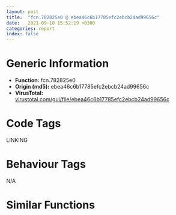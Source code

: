 ```yaml
---
layout: post
title:  "fcn.782825e0 @ ebea46c6b17785efc2ebcb24ad99656c"
date:   2021-09-10 15:52:19 +0300
categories: report
index: false
---
```


# Generic Information
- **Function:** fcn.782825e0
- **Origin (md5):** ebea46c6b17785efc2ebcb24ad99656c
- **VirusTotal:** [virustotal.com/gui/file/ebea46c6b17785efc2ebcb24ad99656c][virustotal_ref]

# Code Tags
<span class="tag" id="LINKING">LINKING</span>


# Behaviour Tags
<span class="bhv-tag" id="na">N/A</span>

# Similar Functions
<script type="text/javascript" src="https://www.gstatic.com/charts/loader.js"></script>
<script type="text/javascript">

    google.charts.load('current', {'packages':['corechart']});
    google.charts.setOnLoadCallback(drawChart);

    function drawChart() {
    var data = new google.visualization.DataTable();
        data.addColumn('number', 'X');
        data.addColumn('number', 'Y');
        data.addColumn({type: 'string', role: 'tooltip', 'p': {'html': true}});
        data.addColumn({'type': 'string', 'role': 'style'});
        
        data.addRows([
    [-69.76179504394531, 31.227313995361328, '<b><a href="/report/fcn.782825e0@ebea46c6b17785efc2ebcb24ad99656c">fcn.782825e0</a><br>@ebea46c6b17785efc2ebcb24ad99656c</b><br>push ebp<br>mov ebp, esp<br>push ecx<br>mov dword[ebp-4], ecx<br>mov ecx, dword[ebp-4]<br>add ecx, 0x48<br>call fcn.782815f0<br>movzx eax, al<br>test eax, eax<br>je 0x78282619<br>push 0x781dafe0<br>mov ecx, dword[ebp-4]<br>call fcn.78229620<br>push eax<br>call dword[sym.imp.KERNEL32.dll_GetProcAddress]<br>push eax<br>mov ecx, dword[ebp-4]<br>add ecx, 0x48<br>call fcn.78295330<br>mov ecx, dword[ebp-4]<br>mov edx, dword[ecx+0x48]<br>mov eax, dword[ebp+8]<br>mov dword[eax], edx<br>mov eax, dword[ebp+8]<br>mov esp, ebp<br>pop ebp<br>ret 4<br><eoc> ', 'point { fill-color: #e0440e; }'],
[140.39889526367188, 5.008907794952393, '<b><a href="/report/fcn.78281cb0@ebea46c6b17785efc2ebcb24ad99656c">fcn.78281cb0</a><br>@ebea46c6b17785efc2ebcb24ad99656c</b><br>push ebp<br>mov ebp, esp<br>push ecx<br>mov dword[ebp-4], ecx<br>mov ecx, dword[ebp-4]<br>add ecx, 0x34<br>call fcn.782815f0<br>movzx eax, al<br>test eax, eax<br>je 0x78281ce9<br>push 0x781daf74<br>mov ecx, dword[ebp-4]<br>call fcn.78229620<br>push eax<br>call dword[sym.imp.KERNEL32.dll_GetProcAddress]<br>push eax<br>mov ecx, dword[ebp-4]<br>add ecx, 0x34<br>call fcn.78295330<br>mov ecx, dword[ebp-4]<br>mov edx, dword[ecx+0x34]<br>mov eax, dword[ebp+8]<br>mov dword[eax], edx<br>mov eax, dword[ebp+8]<br>mov esp, ebp<br>pop ebp<br>ret 4<br><eoc> ', 'null'],
[-10.935694694519043, -3.6556694507598877, '<b><a href="/report/fcn.78283720@ebea46c6b17785efc2ebcb24ad99656c">fcn.78283720</a><br>@ebea46c6b17785efc2ebcb24ad99656c</b><br>push ebp<br>mov ebp, esp<br>push ecx<br>mov dword[ebp-4], ecx<br>mov ecx, dword[ebp-4]<br>add ecx, 0x7c<br>call fcn.782815f0<br>movzx eax, al<br>test eax, eax<br>je 0x78283759<br>push 0x781db0b8<br>mov ecx, dword[ebp-4]<br>call fcn.78229620<br>push eax<br>call dword[sym.imp.KERNEL32.dll_GetProcAddress]<br>push eax<br>mov ecx, dword[ebp-4]<br>add ecx, 0x7c<br>call fcn.78295330<br>mov ecx, dword[ebp-4]<br>mov edx, dword[ecx+0x7c]<br>mov eax, dword[ebp+8]<br>mov dword[eax], edx<br>mov eax, dword[ebp+8]<br>mov esp, ebp<br>pop ebp<br>ret 4<br><eoc> ', 'null'],
[22.604042053222656, -87.00096130371094, '<b><a href="/report/fcn.78282220@ebea46c6b17785efc2ebcb24ad99656c">fcn.78282220</a><br>@ebea46c6b17785efc2ebcb24ad99656c</b><br>push ebp<br>mov ebp, esp<br>push ecx<br>mov dword[ebp-4], ecx<br>mov ecx, dword[ebp-4]<br>add ecx, 0x40<br>call fcn.782815f0<br>movzx eax, al<br>test eax, eax<br>je 0x78282259<br>push 0x781dafb8<br>mov ecx, dword[ebp-4]<br>call fcn.78229620<br>push eax<br>call dword[sym.imp.KERNEL32.dll_GetProcAddress]<br>push eax<br>mov ecx, dword[ebp-4]<br>add ecx, 0x40<br>call fcn.78295330<br>mov ecx, dword[ebp-4]<br>mov edx, dword[ecx+0x40]<br>mov eax, dword[ebp+8]<br>mov dword[eax], edx<br>mov eax, dword[ebp+8]<br>mov esp, ebp<br>pop ebp<br>ret 4<br><eoc> ', 'null'],
[-9.676142692565918, -38.57503128051758, '<b><a href="/report/fcn.782543f0@ebea46c6b17785efc2ebcb24ad99656c">fcn.782543f0</a><br>@ebea46c6b17785efc2ebcb24ad99656c</b><br>push ebp<br>mov ebp, esp<br>push ecx<br>mov dword[ebp-4], ecx<br>mov ecx, dword[ebp-4]<br>add ecx, 0x10<br>call fcn.782815f0<br>movzx eax, al<br>test eax, eax<br>je 0x78254429<br>push 0x781d611c<br>mov ecx, dword[ebp-4]<br>call fcn.78229620<br>push eax<br>call dword[sym.imp.KERNEL32.dll_GetProcAddress]<br>push eax<br>mov ecx, dword[ebp-4]<br>add ecx, 0x10<br>call fcn.78295330<br>mov ecx, dword[ebp-4]<br>mov edx, dword[ecx+0x10]<br>mov eax, dword[ebp+8]<br>mov dword[eax], edx<br>mov eax, dword[ebp+8]<br>mov esp, ebp<br>pop ebp<br>ret 4<br><eoc> ', 'null'],
[39.76959991455078, 77.57051086425781, '<b><a href="/report/fcn.78282d10@ebea46c6b17785efc2ebcb24ad99656c">fcn.78282d10</a><br>@ebea46c6b17785efc2ebcb24ad99656c</b><br>push ebp<br>mov ebp, esp<br>push ecx<br>mov dword[ebp-4], ecx<br>mov ecx, dword[ebp-4]<br>add ecx, 0x64<br>call fcn.782815f0<br>movzx eax, al<br>test eax, eax<br>je 0x78282d49<br>push 0x781db034<br>mov ecx, dword[ebp-4]<br>call fcn.78229620<br>push eax<br>call dword[sym.imp.KERNEL32.dll_GetProcAddress]<br>push eax<br>mov ecx, dword[ebp-4]<br>add ecx, 0x64<br>call fcn.78295330<br>mov ecx, dword[ebp-4]<br>mov edx, dword[ecx+0x64]<br>mov eax, dword[ebp+8]<br>mov dword[eax], edx<br>mov eax, dword[ebp+8]<br>mov esp, ebp<br>pop ebp<br>ret 4<br><eoc> ', 'null'],
[-9.996156692504883, 35.232975006103516, '<b><a href="/report/fcn.78283570@ebea46c6b17785efc2ebcb24ad99656c">fcn.78283570</a><br>@ebea46c6b17785efc2ebcb24ad99656c</b><br>push ebp<br>mov ebp, esp<br>push ecx<br>mov dword[ebp-4], ecx<br>mov ecx, dword[ebp-4]<br>add ecx, 0x78<br>call fcn.782815f0<br>movzx eax, al<br>test eax, eax<br>je 0x782835a9<br>push 0x781db098<br>mov ecx, dword[ebp-4]<br>call fcn.78229620<br>push eax<br>call dword[sym.imp.KERNEL32.dll_GetProcAddress]<br>push eax<br>mov ecx, dword[ebp-4]<br>add ecx, 0x78<br>call fcn.78295330<br>mov ecx, dword[ebp-4]<br>mov edx, dword[ecx+0x78]<br>mov eax, dword[ebp+8]<br>mov dword[eax], edx<br>mov eax, dword[ebp+8]<br>mov esp, ebp<br>pop ebp<br>ret 4<br><eoc> ', 'null'],
[58.156307220458984, -61.68650436401367, '<b><a href="/report/fcn.78281b00@ebea46c6b17785efc2ebcb24ad99656c">fcn.78281b00</a><br>@ebea46c6b17785efc2ebcb24ad99656c</b><br>push ebp<br>mov ebp, esp<br>push ecx<br>mov dword[ebp-4], ecx<br>mov ecx, dword[ebp-4]<br>add ecx, 0x30<br>call fcn.782815f0<br>movzx eax, al<br>test eax, eax<br>je 0x78281b39<br>push 0x781daf5c<br>mov ecx, dword[ebp-4]<br>call fcn.78229620<br>push eax<br>call dword[sym.imp.KERNEL32.dll_GetProcAddress]<br>push eax<br>mov ecx, dword[ebp-4]<br>add ecx, 0x30<br>call fcn.78295330<br>mov ecx, dword[ebp-4]<br>mov edx, dword[ecx+0x30]<br>mov eax, dword[ebp+8]<br>mov dword[eax], edx<br>mov eax, dword[ebp+8]<br>mov esp, ebp<br>pop ebp<br>ret 4<br><eoc> ', 'null'],
[84.09371948242188, 7.763437271118164, '<b><a href="/report/fcn.78292b00@ebea46c6b17785efc2ebcb24ad99656c">fcn.78292b00</a><br>@ebea46c6b17785efc2ebcb24ad99656c</b><br>push ebp<br>mov ebp, esp<br>push ecx<br>mov dword[ebp-4], ecx<br>mov ecx, dword[ebp-4]<br>add ecx, 0x48<br>call fcn.782815f0<br>movzx eax, al<br>test eax, eax<br>je 0x78292b39<br>push 0x781dcf04<br>mov ecx, dword[ebp-4]<br>call fcn.78229620<br>push eax<br>call dword[sym.imp.KERNEL32.dll_GetProcAddress]<br>push eax<br>mov ecx, dword[ebp-4]<br>add ecx, 0x48<br>call fcn.78295330<br>mov ecx, dword[ebp-4]<br>mov edx, dword[ecx+0x48]<br>mov eax, dword[ebp+8]<br>mov dword[eax], edx<br>mov eax, dword[ebp+8]<br>mov esp, ebp<br>pop ebp<br>ret 4<br><eoc> ', 'null'],
[83.3384780883789, -112.09150695800781, '<b><a href="/report/fcn.78283c90@ebea46c6b17785efc2ebcb24ad99656c">fcn.78283c90</a><br>@ebea46c6b17785efc2ebcb24ad99656c</b><br>push ebp<br>mov ebp, esp<br>push ecx<br>mov dword[ebp-4], ecx<br>mov ecx, dword[ebp-4]<br>add ecx, 0x88<br>call fcn.782815f0<br>movzx eax, al<br>test eax, eax<br>je 0x78283ccf<br>push 0x781db0fc<br>mov ecx, dword[ebp-4]<br>call fcn.78229620<br>push eax<br>call dword[sym.imp.KERNEL32.dll_GetProcAddress]<br>push eax<br>mov ecx, dword[ebp-4]<br>add ecx, 0x88<br>call fcn.78295330<br>mov ecx, dword[ebp-4]<br>mov edx, dword[ecx+0x88]<br>mov eax, dword[ebp+8]<br>mov dword[eax], edx<br>mov eax, dword[ebp+8]<br>mov esp, ebp<br>pop ebp<br>ret 4<br><eoc> ', 'null'],
[99.90345001220703, 90.98385620117188, '<b><a href="/report/fcn.78282960@ebea46c6b17785efc2ebcb24ad99656c">fcn.78282960</a><br>@ebea46c6b17785efc2ebcb24ad99656c</b><br>push ebp<br>mov ebp, esp<br>push ecx<br>mov dword[ebp-4], ecx<br>mov ecx, dword[ebp-4]<br>add ecx, 0x54<br>call fcn.782815f0<br>movzx eax, al<br>test eax, eax<br>je 0x78282999<br>push 0x781db008<br>mov ecx, dword[ebp-4]<br>call fcn.78229620<br>push eax<br>call dword[sym.imp.KERNEL32.dll_GetProcAddress]<br>push eax<br>mov ecx, dword[ebp-4]<br>add ecx, 0x54<br>call fcn.78295330<br>mov ecx, dword[ebp-4]<br>mov edx, dword[ecx+0x54]<br>mov eax, dword[ebp+8]<br>mov dword[eax], edx<br>mov eax, dword[ebp+8]<br>mov esp, ebp<br>pop ebp<br>ret 4<br><eoc> ', 'null'],
[-77.533203125, 97.32716369628906, '<b><a href="/report/fcn.78291a80@ebea46c6b17785efc2ebcb24ad99656c">fcn.78291a80</a><br>@ebea46c6b17785efc2ebcb24ad99656c</b><br>push ebp<br>mov ebp, esp<br>push ecx<br>mov dword[ebp-4], ecx<br>mov ecx, dword[ebp-4]<br>add ecx, 0x18<br>call fcn.782815f0<br>movzx eax, al<br>test eax, eax<br>je 0x78291ab9<br>push 0x781dc978<br>mov ecx, dword[ebp-4]<br>call fcn.78229620<br>push eax<br>call dword[sym.imp.KERNEL32.dll_GetProcAddress]<br>push eax<br>mov ecx, dword[ebp-4]<br>add ecx, 0x18<br>call fcn.78295330<br>mov ecx, dword[ebp-4]<br>mov edx, dword[ecx+0x18]<br>mov eax, dword[ebp+8]<br>mov dword[eax], edx<br>mov eax, dword[ebp+8]<br>mov esp, ebp<br>pop ebp<br>ret 4<br><eoc> ', 'null'],
[-104.59149932861328, -69.15771484375, '<b><a href="/report/fcn.7828f7a0@ebea46c6b17785efc2ebcb24ad99656c">fcn.7828f7a0</a><br>@ebea46c6b17785efc2ebcb24ad99656c</b><br>push ebp<br>mov ebp, esp<br>push ecx<br>mov dword[ebp-4], ecx<br>mov ecx, dword[ebp-4]<br>add ecx, 0x17c<br>call fcn.782815f0<br>movzx eax, al<br>test eax, eax<br>je 0x7828f7df<br>push 0x781dc484<br>mov ecx, dword[ebp-4]<br>call fcn.78229620<br>push eax<br>call dword[sym.imp.KERNEL32.dll_GetProcAddress]<br>push eax<br>mov ecx, dword[ebp-4]<br>add ecx, 0x17c<br>call fcn.78295330<br>mov ecx, dword[ebp-4]<br>mov edx, dword[ecx+0x17c]<br>mov eax, dword[ebp+8]<br>mov dword[eax], edx<br>mov eax, dword[ebp+8]<br>mov esp, ebp<br>pop ebp<br>ret 4<br><eoc> ', 'null'],
[1.680415153503418, 127.8250961303711, '<b><a href="/report/fcn.78284230@ebea46c6b17785efc2ebcb24ad99656c">fcn.78284230</a><br>@ebea46c6b17785efc2ebcb24ad99656c</b><br>push ebp<br>mov ebp, esp<br>push ecx<br>mov dword[ebp-4], ecx<br>mov ecx, dword[ebp-4]<br>add ecx, 0xcc<br>call fcn.782815f0<br>movzx eax, al<br>test eax, eax<br>je 0x7828426f<br>push 0x781db134<br>mov ecx, dword[ebp-4]<br>call fcn.78229620<br>push eax<br>call dword[sym.imp.KERNEL32.dll_GetProcAddress]<br>push eax<br>mov ecx, dword[ebp-4]<br>add ecx, 0xcc<br>call fcn.78295330<br>mov ecx, dword[ebp-4]<br>mov edx, dword[ecx+0xcc]<br>mov eax, dword[ebp+8]<br>mov dword[eax], edx<br>mov eax, dword[ebp+8]<br>mov esp, ebp<br>pop ebp<br>ret 4<br><eoc> ', 'null'],
[-31.851436614990234, -127.05619812011719, '<b><a href="/report/fcn.78295130@ebea46c6b17785efc2ebcb24ad99656c">fcn.78295130</a><br>@ebea46c6b17785efc2ebcb24ad99656c</b><br>push ebp<br>mov ebp, esp<br>push ecx<br>mov dword[ebp-4], ecx<br>mov ecx, dword[ebp-4]<br>add ecx, 0x30<br>call fcn.782815f0<br>movzx eax, al<br>test eax, eax<br>je 0x78295169<br>push 0x781dd8cc<br>mov ecx, dword[ebp-4]<br>call fcn.78229620<br>push eax<br>call dword[sym.imp.KERNEL32.dll_GetProcAddress]<br>push eax<br>mov ecx, dword[ebp-4]<br>add ecx, 0x30<br>call fcn.78295330<br>mov ecx, dword[ebp-4]<br>mov edx, dword[ecx+0x30]<br>mov eax, dword[ebp+8]<br>mov dword[eax], edx<br>mov eax, dword[ebp+8]<br>mov esp, ebp<br>pop ebp<br>ret 4<br><eoc> ', 'null'],
[88.2889633178711, -33.42870330810547, '<b><a href="/report/fcn.78281780@ebea46c6b17785efc2ebcb24ad99656c">fcn.78281780</a><br>@ebea46c6b17785efc2ebcb24ad99656c</b><br>push ebp<br>mov ebp, esp<br>push ecx<br>mov dword[ebp-4], ecx<br>mov ecx, dword[ebp-4]<br>add ecx, 0x28<br>call fcn.782815f0<br>movzx eax, al<br>test eax, eax<br>je 0x782817b9<br>push 0x781daf34<br>mov ecx, dword[ebp-4]<br>call fcn.78229620<br>push eax<br>call dword[sym.imp.KERNEL32.dll_GetProcAddress]<br>push eax<br>mov ecx, dword[ebp-4]<br>add ecx, 0x28<br>call fcn.78295330<br>mov ecx, dword[ebp-4]<br>mov edx, dword[ecx+0x28]<br>mov eax, dword[ebp+8]<br>mov dword[eax], edx<br>mov eax, dword[ebp+8]<br>mov esp, ebp<br>pop ebp<br>ret 4<br><eoc> ', 'null'],
[52.899940490722656, -23.22115707397461, '<b><a href="/report/fcn.78281940@ebea46c6b17785efc2ebcb24ad99656c">fcn.78281940</a><br>@ebea46c6b17785efc2ebcb24ad99656c</b><br>push ebp<br>mov ebp, esp<br>push ecx<br>mov dword[ebp-4], ecx<br>mov ecx, dword[ebp-4]<br>add ecx, 0x2c<br>call fcn.782815f0<br>movzx eax, al<br>test eax, eax<br>je 0x78281979<br>push 0x781daf44<br>mov ecx, dword[ebp-4]<br>call fcn.78229620<br>push eax<br>call dword[sym.imp.KERNEL32.dll_GetProcAddress]<br>push eax<br>mov ecx, dword[ebp-4]<br>add ecx, 0x2c<br>call fcn.78295330<br>mov ecx, dword[ebp-4]<br>mov edx, dword[ecx+0x2c]<br>mov eax, dword[ebp+8]<br>mov dword[eax], edx<br>mov eax, dword[ebp+8]<br>mov esp, ebp<br>pop ebp<br>ret 4<br><eoc> ', 'null'],
[27.302101135253906, 44.16891098022461, '<b><a href="/report/fcn.78283e70@ebea46c6b17785efc2ebcb24ad99656c">fcn.78283e70</a><br>@ebea46c6b17785efc2ebcb24ad99656c</b><br>push ebp<br>mov ebp, esp<br>push ecx<br>mov dword[ebp-4], ecx<br>mov ecx, dword[ebp-4]<br>add ecx, 0x9c<br>call fcn.782815f0<br>movzx eax, al<br>test eax, eax<br>je 0x78283eaf<br>push 0x781db10c<br>mov ecx, dword[ebp-4]<br>call fcn.78229620<br>push eax<br>call dword[sym.imp.KERNEL32.dll_GetProcAddress]<br>push eax<br>mov ecx, dword[ebp-4]<br>add ecx, 0x9c<br>call fcn.78295330<br>mov ecx, dword[ebp-4]<br>mov edx, dword[ecx+0x9c]<br>mov eax, dword[ebp+8]<br>mov dword[eax], edx<br>mov eax, dword[ebp+8]<br>mov esp, ebp<br>pop ebp<br>ret 4<br><eoc> ', 'null'],
[-73.51160430908203, -12.428849220275879, '<b><a href="/report/fcn.782815a0@ebea46c6b17785efc2ebcb24ad99656c">fcn.782815a0</a><br>@ebea46c6b17785efc2ebcb24ad99656c</b><br>push ebp<br>mov ebp, esp<br>push ecx<br>mov dword[ebp-4], ecx<br>mov ecx, dword[ebp-4]<br>add ecx, 0x20<br>call fcn.782815f0<br>movzx eax, al<br>test eax, eax<br>je 0x782815d9<br>push 0x781daf1c<br>mov ecx, dword[ebp-4]<br>call fcn.78229620<br>push eax<br>call dword[sym.imp.KERNEL32.dll_GetProcAddress]<br>push eax<br>mov ecx, dword[ebp-4]<br>add ecx, 0x20<br>call fcn.78295330<br>mov ecx, dword[ebp-4]<br>mov edx, dword[ecx+0x20]<br>mov eax, dword[ebp+8]<br>mov dword[eax], edx<br>mov eax, dword[ebp+8]<br>mov esp, ebp<br>pop ebp<br>ret 4<br><eoc> ', 'null'],
[-39.56660079956055, -21.64234161376953, '<b><a href="/report/fcn.78294b80@ebea46c6b17785efc2ebcb24ad99656c">fcn.78294b80</a><br>@ebea46c6b17785efc2ebcb24ad99656c</b><br>push ebp<br>mov ebp, esp<br>push ecx<br>mov dword[ebp-4], ecx<br>mov ecx, dword[ebp-4]<br>add ecx, 0x40<br>call fcn.782815f0<br>movzx eax, al<br>test eax, eax<br>je 0x78294bb9<br>push 0x781dd694<br>mov ecx, dword[ebp-4]<br>call fcn.78229620<br>push eax<br>call dword[sym.imp.KERNEL32.dll_GetProcAddress]<br>push eax<br>mov ecx, dword[ebp-4]<br>add ecx, 0x40<br>call fcn.78295330<br>mov ecx, dword[ebp-4]<br>mov edx, dword[ecx+0x40]<br>mov eax, dword[ebp+8]<br>mov dword[eax], edx<br>mov eax, dword[ebp+8]<br>mov esp, ebp<br>pop ebp<br>ret 4<br><eoc> ', 'null'],
[15.564492225646973, 14.136141777038574, '<b><a href="/report/fcn.7829a570@ebea46c6b17785efc2ebcb24ad99656c">fcn.7829a570</a><br>@ebea46c6b17785efc2ebcb24ad99656c</b><br>push ebp<br>mov ebp, esp<br>push ecx<br>mov dword[ebp-4], ecx<br>mov ecx, dword[ebp-4]<br>add ecx, 0x4c<br>call fcn.782815f0<br>movzx eax, al<br>test eax, eax<br>je 0x7829a5a9<br>push 0x781ddf28<br>mov ecx, dword[ebp-4]<br>call fcn.78229620<br>push eax<br>call dword[sym.imp.KERNEL32.dll_GetProcAddress]<br>push eax<br>mov ecx, dword[ebp-4]<br>add ecx, 0x4c<br>call fcn.78295330<br>mov ecx, dword[ebp-4]<br>mov edx, dword[ecx+0x4c]<br>mov eax, dword[ebp+8]<br>mov dword[eax], edx<br>mov eax, dword[ebp+8]<br>mov esp, ebp<br>pop ebp<br>ret 4<br><eoc> ', 'null'],
[-50.57312774658203, -56.13803482055664, '<b><a href="/report/fcn.782823e0@ebea46c6b17785efc2ebcb24ad99656c">fcn.782823e0</a><br>@ebea46c6b17785efc2ebcb24ad99656c</b><br>push ebp<br>mov ebp, esp<br>push ecx<br>mov dword[ebp-4], ecx<br>mov ecx, dword[ebp-4]<br>add ecx, 0x44<br>call fcn.782815f0<br>movzx eax, al<br>test eax, eax<br>je 0x78282419<br>push 0x781dafcc<br>mov ecx, dword[ebp-4]<br>call fcn.78229620<br>push eax<br>call dword[sym.imp.KERNEL32.dll_GetProcAddress]<br>push eax<br>mov ecx, dword[ebp-4]<br>add ecx, 0x44<br>call fcn.78295330<br>mov ecx, dword[ebp-4]<br>mov edx, dword[ecx+0x44]<br>mov eax, dword[ebp+8]<br>mov dword[eax], edx<br>mov eax, dword[ebp+8]<br>mov esp, ebp<br>pop ebp<br>ret 4<br><eoc> ', 'null'],
[-38.5299186706543, 15.089200019836426, '<b><a href="/report/fcn.782827a0@ebea46c6b17785efc2ebcb24ad99656c">fcn.782827a0</a><br>@ebea46c6b17785efc2ebcb24ad99656c</b><br>push ebp<br>mov ebp, esp<br>push ecx<br>mov dword[ebp-4], ecx<br>mov ecx, dword[ebp-4]<br>add ecx, 0x50<br>call fcn.782815f0<br>movzx eax, al<br>test eax, eax<br>je 0x782827d9<br>push 0x781daff4<br>mov ecx, dword[ebp-4]<br>call fcn.78229620<br>push eax<br>call dword[sym.imp.KERNEL32.dll_GetProcAddress]<br>push eax<br>mov ecx, dword[ebp-4]<br>add ecx, 0x50<br>call fcn.78295330<br>mov ecx, dword[ebp-4]<br>mov edx, dword[ecx+0x50]<br>mov eax, dword[ebp+8]<br>mov dword[eax], edx<br>mov eax, dword[ebp+8]<br>mov esp, ebp<br>pop ebp<br>ret 4<br><eoc> ', 'null'],
[-38.88866424560547, 57.94294738769531, '<b><a href="/report/fcn.7829a220@ebea46c6b17785efc2ebcb24ad99656c">fcn.7829a220</a><br>@ebea46c6b17785efc2ebcb24ad99656c</b><br>push ebp<br>mov ebp, esp<br>push ecx<br>mov dword[ebp-4], ecx<br>mov ecx, dword[ebp-4]<br>add ecx, 0x60<br>call fcn.782815f0<br>movzx eax, al<br>test eax, eax<br>je 0x7829a259<br>push 0x781ddee0<br>mov ecx, dword[ebp-4]<br>call fcn.78229620<br>push eax<br>call dword[sym.imp.KERNEL32.dll_GetProcAddress]<br>push eax<br>mov ecx, dword[ebp-4]<br>add ecx, 0x60<br>call fcn.78295330<br>mov ecx, dword[ebp-4]<br>mov edx, dword[ecx+0x60]<br>mov eax, dword[ebp+8]<br>mov dword[eax], edx<br>mov eax, dword[ebp+8]<br>mov esp, ebp<br>pop ebp<br>ret 4<br><eoc> ', 'null'],
[67.14620208740234, 44.16866683959961, '<b><a href="/report/fcn.78292cb0@ebea46c6b17785efc2ebcb24ad99656c">fcn.78292cb0</a><br>@ebea46c6b17785efc2ebcb24ad99656c</b><br>push ebp<br>mov ebp, esp<br>push ecx<br>mov dword[ebp-4], ecx<br>mov ecx, dword[ebp-4]<br>add ecx, 0x54<br>call fcn.782815f0<br>movzx eax, al<br>test eax, eax<br>je 0x78292ce9<br>push 0x781dcf10<br>mov ecx, dword[ebp-4]<br>call fcn.78229620<br>push eax<br>call dword[sym.imp.KERNEL32.dll_GetProcAddress]<br>push eax<br>mov ecx, dword[ebp-4]<br>add ecx, 0x54<br>call fcn.78295330<br>mov ecx, dword[ebp-4]<br>mov edx, dword[ecx+0x54]<br>mov eax, dword[ebp+8]<br>mov dword[eax], edx<br>mov eax, dword[ebp+8]<br>mov esp, ebp<br>pop ebp<br>ret 4<br><eoc> ', 'null'],
[22.82783317565918, -50.3831672668457, '<b><a href="/report/fcn.78282b40@ebea46c6b17785efc2ebcb24ad99656c">fcn.78282b40</a><br>@ebea46c6b17785efc2ebcb24ad99656c</b><br>push ebp<br>mov ebp, esp<br>push ecx<br>mov dword[ebp-4], ecx<br>mov ecx, dword[ebp-4]<br>add ecx, 0x58<br>call fcn.782815f0<br>movzx eax, al<br>test eax, eax<br>je 0x78282b79<br>push 0x781db01c<br>mov ecx, dword[ebp-4]<br>call fcn.78229620<br>push eax<br>call dword[sym.imp.KERNEL32.dll_GetProcAddress]<br>push eax<br>mov ecx, dword[ebp-4]<br>add ecx, 0x58<br>call fcn.78295330<br>mov ecx, dword[ebp-4]<br>mov edx, dword[ecx+0x58]<br>mov eax, dword[ebp+8]<br>mov dword[eax], edx<br>mov eax, dword[ebp+8]<br>mov esp, ebp<br>pop ebp<br>ret 4<br><eoc> ', 'null'],
[-15.299015998840332, -73.69306182861328, '<b><a href="/report/fcn.78283ab0@ebea46c6b17785efc2ebcb24ad99656c">fcn.78283ab0</a><br>@ebea46c6b17785efc2ebcb24ad99656c</b><br>push ebp<br>mov ebp, esp<br>push ecx<br>mov dword[ebp-4], ecx<br>mov ecx, dword[ebp-4]<br>add ecx, 0x84<br>call fcn.782815f0<br>movzx eax, al<br>test eax, eax<br>je 0x78283aef<br>push 0x781db0ec<br>mov ecx, dword[ebp-4]<br>call fcn.78229620<br>push eax<br>call dword[sym.imp.KERNEL32.dll_GetProcAddress]<br>push eax<br>mov ecx, dword[ebp-4]<br>add ecx, 0x84<br>call fcn.78295330<br>mov ecx, dword[ebp-4]<br>mov edx, dword[ecx+0x84]<br>mov eax, dword[ebp+8]<br>mov dword[eax], edx<br>mov eax, dword[ebp+8]<br>mov esp, ebp<br>pop ebp<br>ret 4<br><eoc> ', 'null'],
[48.09077835083008, 11.376904487609863, '<b><a href="/report/fcn.782831e0@ebea46c6b17785efc2ebcb24ad99656c">fcn.782831e0</a><br>@ebea46c6b17785efc2ebcb24ad99656c</b><br>push ebp<br>mov ebp, esp<br>push ecx<br>mov dword[ebp-4], ecx<br>mov ecx, dword[ebp-4]<br>add ecx, 0x70<br>call fcn.782815f0<br>movzx eax, al<br>test eax, eax<br>je 0x78283219<br>push 0x781db070<br>mov ecx, dword[ebp-4]<br>call fcn.78229620<br>push eax<br>call dword[sym.imp.KERNEL32.dll_GetProcAddress]<br>push eax<br>mov ecx, dword[ebp-4]<br>add ecx, 0x70<br>call fcn.78295330<br>mov ecx, dword[ebp-4]<br>mov edx, dword[ecx+0x70]<br>mov eax, dword[ebp+8]<br>mov dword[eax], edx<br>mov eax, dword[ebp+8]<br>mov esp, ebp<br>pop ebp<br>ret 4<br><eoc> ', 'null'],
[-1.9604705572128296, 71.87510681152344, '<b><a href="/report/fcn.782918d0@ebea46c6b17785efc2ebcb24ad99656c">fcn.782918d0</a><br>@ebea46c6b17785efc2ebcb24ad99656c</b><br>push ebp<br>mov ebp, esp<br>push ecx<br>mov dword[ebp-4], ecx<br>mov ecx, dword[ebp-4]<br>add ecx, 0x10<br>call fcn.782815f0<br>movzx eax, al<br>test eax, eax<br>je 0x78291909<br>push 0x781dc964<br>mov ecx, dword[ebp-4]<br>call fcn.78229620<br>push eax<br>call dword[sym.imp.KERNEL32.dll_GetProcAddress]<br>push eax<br>mov ecx, dword[ebp-4]<br>add ecx, 0x10<br>call fcn.78295330<br>mov ecx, dword[ebp-4]<br>mov edx, dword[ecx+0x10]<br>mov eax, dword[ebp+8]<br>mov dword[eax], edx<br>mov eax, dword[ebp+8]<br>mov esp, ebp<br>pop ebp<br>ret 4<br><eoc> ', 'null'],
[20.16482162475586, -17.60361099243164, '<b><a href="/report/fcn.7828f960@ebea46c6b17785efc2ebcb24ad99656c">fcn.7828f960</a><br>@ebea46c6b17785efc2ebcb24ad99656c</b><br>push ebp<br>mov ebp, esp<br>push ecx<br>mov dword[ebp-4], ecx<br>mov ecx, dword[ebp-4]<br>add ecx, 0x180<br>call fcn.782815f0<br>movzx eax, al<br>test eax, eax<br>je 0x7828f99f<br>push 0x781dc4a0<br>mov ecx, dword[ebp-4]<br>call fcn.78229620<br>push eax<br>call dword[sym.imp.KERNEL32.dll_GetProcAddress]<br>push eax<br>mov ecx, dword[ebp-4]<br>add ecx, 0x180<br>call fcn.78295330<br>mov ecx, dword[ebp-4]<br>mov edx, dword[ecx+0x180]<br>mov eax, dword[ebp+8]<br>mov dword[eax], edx<br>mov eax, dword[ebp+8]<br>mov esp, ebp<br>pop ebp<br>ret 4<br><eoc> ', 'null'],
[-125.28959655761719, 16.36496353149414, '<b><a href="/report/fcn.78293f00@ebea46c6b17785efc2ebcb24ad99656c">fcn.78293f00</a><br>@ebea46c6b17785efc2ebcb24ad99656c</b><br>push ebp<br>mov ebp, esp<br>push ecx<br>mov dword[ebp-4], ecx<br>mov ecx, dword[ebp-4]<br>add ecx, 0x28<br>call fcn.782815f0<br>movzx eax, al<br>test eax, eax<br>je 0x78293f39<br>push 0x781dd410<br>mov ecx, dword[ebp-4]<br>call fcn.78229620<br>push eax<br>call dword[sym.imp.KERNEL32.dll_GetProcAddress]<br>push eax<br>mov ecx, dword[ebp-4]<br>add ecx, 0x28<br>call fcn.78295330<br>mov ecx, dword[ebp-4]<br>mov edx, dword[ecx+0x28]<br>mov eax, dword[ebp+8]<br>mov dword[eax], edx<br>mov eax, dword[ebp+8]<br>mov esp, ebp<br>pop ebp<br>ret 4<br><eoc> ', 'null'],

        ]);

    var options = {
        title: 'Similarity Plot',
        legend: 'none',
        colors: ['#dedbd9', '#e6693e', '#ec8f6e', '#f3b49f', '#f6c7b6'],
        tooltip: {isHtml: true, trigger: 'both'},
        explorer: {
        actions: ["dragToZoom", "rightClickToReset"],
        },
        chartArea: {
        width: '80%',
        height: '80%'
        },
        width: '100%',
        height: '100%'
    };

    var chart = new google.visualization.ScatterChart(document.getElementById('chart_div'));

    chart.draw(data, options);
    }
    
</script>


<div id="chart_div" style="width: 100%px; height: 100%;"></div>

# Disassembled Code
{% highlight nasm %}

push ebp
mov ebp, esp
push ecx
mov dword[ebp-4], ecx
mov ecx, dword[ebp-4]
add ecx, 0x48
call fcn.782815f0
movzx eax, al
test eax, eax
je 0x78282619
push 0x781dafe0
mov ecx, dword[ebp-4]
call fcn.78229620
push eax
call dword[sym.imp.KERNEL32.dll_GetProcAddress]
push eax
mov ecx, dword[ebp-4]
add ecx, 0x48
call fcn.78295330
mov ecx, dword[ebp-4]
mov edx, dword[ecx+0x48]
mov eax, dword[ebp+8]
mov dword[eax], edx
mov eax, dword[ebp+8]
mov esp, ebp
pop ebp
ret 4

{% endhighlight %}

[virustotal_ref]: https://www.virustotal.com/gui/file/ebea46c6b17785efc2ebcb24ad99656c